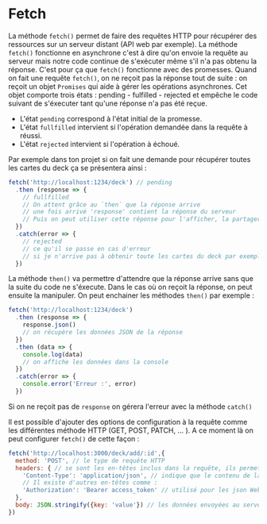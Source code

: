 # Fetch

La méthode `fetch()` permet de faire des requêtes HTTP pour récupérer des ressources sur un serveur distant (API web par exemple). 
La méthode `fetch()` fonctionne en asynchrone c'est à dire qu'on envoie la requête au serveur mais notre code continue de s'exécuter même s'il n'a pas obtenu la réponse. C'est pour ça que `fetch()` fonctionne avec des promesses. Quand on fait une requête `fetch()`, on ne reçoit pas la réponse tout de suite : on reçoit un objet `Promises` qui aide à gérer les opérations asynchrones. Cet objet comporte trois états : pending - fulfilled - rejected et empêche le code suivant de s'éxecuter tant qu'une réponse n'a pas été reçue.

* L'état `pending` correspond à l'état initial de la promesse.
* L'état `fullfilled` intervient si l'opération demandée dans la requête à réussi.
* L'état `rejected` intervient si l'opération à échoué. 


Par exemple dans ton projet si on fait une demande pour récupérer toutes les cartes du deck ça se présentera ainsi : 

```js
fetch('http://localhost:1234/deck') // pending
  .then (response => {
    // fullfilled
    // On attent grâce au `then` que la réponse arrive
    // une fois arrivé 'response' contient la réponse du serveur 
    // Puis on peut utiliser cette réponse pour l'afficher, la partager
  })
  .catch(error => {
    // rejected
    // ce qu'il se passe en cas d'erreur 
    // si je n'arrive pas à obtenir toute les cartes du deck par exemple
  })

```

La méthode `then()` va permettre d'attendre que la réponse arrive sans que la suite du code ne s'éxecute. Dans le cas où on reçoit la réponse, on peut ensuite la manipuler. 
On peut enchainer les méthodes `then()` par exemple : 

```js 
fetch('http://localhost:1234/deck')
  .then (response => {
    response.json()
    // on récupère les données JSON de la réponse
  })
  .then (data => {
    console.log(data)
    // on affiche les données dans la console
  })
  .catch(error => {
    console.error('Erreur :', error)
  })

```
Si on ne reçoit pas de `response` on gérera l'erreur avec la méthode `catch()`

Il est possible d'ajouter des options de configuration à la requête comme les différentes méthode HTTP (GET, POST, PATCH, ... ). A ce moment là on peut configurer `fetch()` de cette façon : 
```js
fetch('http://localhost:3000/deck/add/:id',{
  method: 'POST', // le type de requête HTTP
  headers: { // se sont les en-têtes inclus dans la requête, ils permettent d'envoyer des informations supplémentaires à la requête
    'Content-Type': 'application/json', // indique que le contenu de la requête est au format JSON
    // Il existe d'autres en-têtes comme : 
    'Authorization': 'Bearer access_token' // utilisé pour les json Web Token quand on a besoin de s'authentifier par exemple
  },
  body: JSON.stringify({key: 'value'}) // les données envoyées au serveur, on précise qu'elles sont converties au format JSON
}) 
```
